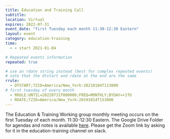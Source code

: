 ```yaml
---
title: Education and Training Call
subtitle:
location: Virtual
expires: 2022-07-31
event_date: "first Tuesday each month 11:30-12:30 Eastern"
layout: event
category: education-training
time:
  - - start 2021-01-04

# Repeated events information
repeated: true

# use an rdate string instead (best for complex repeated events)
# note that the dtstart and rdate at the end are the same
rrule: 
  - DTSTART;TZID=America/New_York:20210104T113000
# first tuesday of every month
  - RRULE:UNTIL=20220731T080000;FREQ=MONTHLY;BYDAY=+1TU
  - RDATE;TZID=America/New_York:20191014T153000
---
```


The Education & Training Working group monthly meeting occurs on the first Tuesday of each month. 11:30-12:30 Eastern. The Google Drive Folder for agendas and notes is available [here](https://drive.google.com/drive/u/1/folders/1mwnSDKh57I5MA9lk2DhRVxhjNc76wDXT). Please get the Zoom link by asking for it in the education-training channel on slack.
